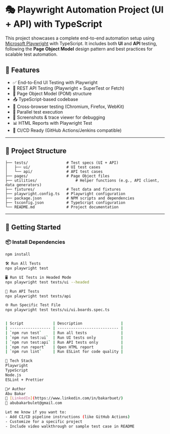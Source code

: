 # 🎭 Playwright Automation Project (UI + API) with TypeScript

This project showcases a complete end-to-end automation setup using [Microsoft Playwright](https://playwright.dev/) with TypeScript. It includes both **UI** and **API** testing, following the **Page Object Model** design pattern and best practices for scalable test automation.

## 📌 Features

- ✅ End-to-End UI Testing with Playwright
- 🔌 REST API Testing (Playwright + SuperTest or Fetch)
- 🧱 Page Object Model (POM) structure
- 📤 TypeScript-based codebase
- 🧪 Cross-browser testing (Chromium, Firefox, WebKit)
- 🐞 Parallel test execution
- 📸 Screenshots & trace viewer for debugging
- 📊 HTML Reports with Playwright Test
- 🔄 CI/CD Ready (GitHub Actions/Jenkins compatible)

---

## 📁 Project Structure

```
├── tests/                 # Test specs (UI + API)
│   ├── ui/                # UI test cases
│   └── api/               # API test cases
├── pages/                 # Page Object files
├── utilities/                 # Helper functions (e.g., API client, data generators)
├── fixtures/              # Test data and fixtures
├── playwright.config.ts   # Playwright configuration
├── package.json           # NPM scripts and dependencies
├── tsconfig.json          # TypeScript configuration
└── README.md              # Project documentation
```



---

## 🚀 Getting Started

### 📦 Install Dependencies

```bash
npm install

🛠️ Run All Tests
npx playwright test

🖥️ Run UI Tests in Headed Mode
npx playwright test tests/ui --headed

🧪 Run API Tests
npx playwright test tests/api

🌐 Run Specific Test File
npx playwright test tests/ui/ui.boards.spec.ts


| Script             | Description                 |
| ------------------ | --------------------------- |
| `npm run test`     | Run all tests               |
| `npm run test:ui`  | Run UI tests only           |
| `npm run test:api` | Run API tests only          |
| `npm run report`   | Open HTML report            |
| `npm run lint`     | Run ESLint for code quality |

🧰 Tech Stack
Playwright
TypeScript
Node.js
ESLint + Prettier

🙋‍♂️ Author
Abu Bakar
💼 [LinkedIn](https://www.linkedin.com/in/bakarbuet/)
📧 abubakarbulet@gmail.com

Let me know if you want to:
- Add CI/CD pipeline instructions (like GitHub Actions)
- Customize for a specific project
- Include video walkthrough or sample test case in README
